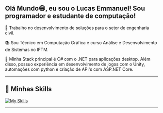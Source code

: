 ## Olá Mundo😄, eu sou o Lucas Emmanuel! Sou programador e estudante de computação!

💼 Trabalho no desenvolvimento de soluções para o setor de engenharia civil. 

📚 Sou Técnico em Computação Gráfica e curso Análise e Desenvolvimento de Sistemas no IFTM.

💬 Minha Stack principal é C# com o .NET para aplicações desktop. Além disso, possuo experiência em desenvolvimento de jogos
com o Unity, automações com python e criação de API's com ASP.NET Core.

---

## 🚀 Minhas Skills

[![My Skills](https://skillicons.dev/icons?i=cs,dotnet,c,py,html,css,js,postman,docker,firebase,gcp,visualstudio,vscode,unity,blender)](https://skillicons.dev)

---
